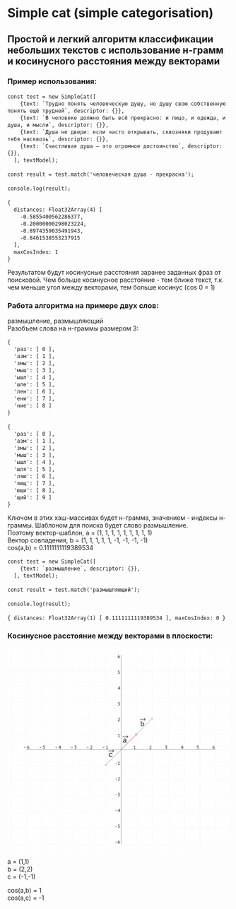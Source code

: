 # Simple cat (simple categorisation)
## Простой и легкий алгоритм классификации небольших текстов c использование н-грамм и косинусного расстояния между векторами

### Пример использования:
```
const test = new SimpleCat([
    {text: `Трудно понять человеческую душу, но душу свою собственную понять ещё трудней`, descriptor: {}},
    {text: `В человеке должно быть всё прекрасно: и лицо, и одежда, и душа, и мысли`, descriptor: {}},
    {text: `Душа не двери: если часто открывать, сквозняки продувают тебя насквозь`, descriptor: {}},
    {text: `Счастливая душа — это огромное достоинство`, descriptor: {}},
  ], textModel);

const result = test.match('человеческая душа - прекрасна');

console.log(result);

{
  distances: Float32Array(4) [
    -0.5855400562286377,
    -0.20000000298023224,
    -0.8974359035491943,
    -0.8461538553237915
  ],
  maxCosIndex: 1
}
```
Результатом будут косинусные расстояния заранее заданных фраз от поисковой. Чем больше косинусное расстояние - тем ближе текст, т.к. чем меньше угол между векторами, тем больше косинус (cos 0 = 1)

### Работа алгоритма на примере двух слов: 
размышление, размышляющий
<br/>
Разобъем слова на н-граммы размером 3:

```
{
  'раз': [ 0 ],
  'азм': [ 1 ],
  'змы': [ 2 ],
  'мыш': [ 3 ],
  'ышл': [ 4 ],
  'шле': [ 5 ],
  'лен': [ 6 ],
  'ени': [ 7 ],
  'ние': [ 8 ]
}

{
  'раз': [ 0 ],
  'азм': [ 1 ],
  'змы': [ 2 ],
  'мыш': [ 3 ],
  'ышл': [ 4 ],
  'шля': [ 5 ],
  'ляю': [ 6 ],
  'яющ': [ 7 ],
  'ющи': [ 8 ],
  'щий': [ 9 ]
}
```

Ключом в этих хэш-массивах будет н-грамма, значением - индексы н-граммы. 
Шаблоном для поиска будет слово размышление.
<br/>
Поэтому вектор-шаблон, a = (1, 1, 1, 1, 1, 1, 1, 1, 1)
<br/>
Вектор совпадения, b = (1, 1, 1, 1, 1, -1, -1, -1, -1)
<br/>
cos(a,b) = 0.1111111119389534

```
const test = new SimpleCat([
    {text: `размышление`, descriptor: {}},
  ], textModel);

const result = test.match('размышляющий');

console.log(result);

{ distances: Float32Array(1) [ 0.1111111119389534 ], maxCosIndex: 0 }
```

### Косинусное расстояние между векторами в плоскости:

![Косинусное расстояние между векторами в плоскости](https://github.com/MaratBektemirov/simple-cat/raw/master/distance.png)

a = (1,1)
<br/>
b = (2,2)
<br/>
c = (-1,-1)

cos(a,b) = 1
<br/>
cos(a,c) = -1